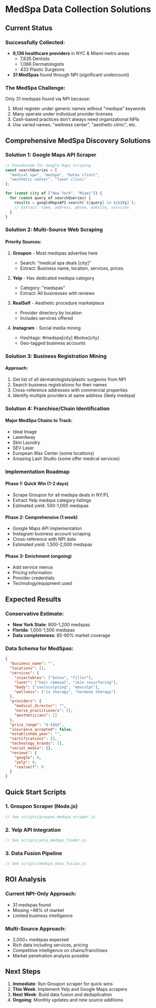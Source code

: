 # MedSpa Data Collection Solutions

## Current Status

### Successfully Collected:
- **9,136 healthcare providers** in NYC & Miami metro areas
  - 7,635 Dentists
  - 1,066 Dermatologists  
  - 433 Plastic Surgeons
- **31 MedSpas** found through NPI (significant undercount)

### The MedSpa Challenge:
Only 31 medspas found via NPI because:
1. Most register under generic names without "medspa" keywords
2. Many operate under individual provider licenses
3. Cash-based practices don't always need organizational NPIs
4. Use varied names: "wellness center", "aesthetic clinic", etc.

## Comprehensive MedSpa Discovery Solutions

### Solution 1: Google Maps API Scraper
```javascript
// Pseudocode for Google Maps scraping
const searchQueries = [
  "medical spa", "medspa", "botox clinic", 
  "aesthetic center", "laser clinic"
];

for (const city of ["New York", "Miami"]) {
  for (const query of searchQueries) {
    results = googleMapsAPI.search(`${query} in ${city}`);
    // Extract: name, address, phone, website, services
  }
}
```

### Solution 2: Multi-Source Web Scraping

#### Priority Sources:
1. **Groupon** - Most medspas advertise here
   - Search: "medical spa deals [city]"
   - Extract: Business name, location, services, prices

2. **Yelp** - Has dedicated medspa category
   - Category: "medspas"
   - Extract: All businesses with reviews

3. **RealSelf** - Aesthetic procedure marketplace
   - Provider directory by location
   - Includes services offered

4. **Instagram** - Social media mining
   - Hashtags: #medspa[city] #botox[city]
   - Geo-tagged business accounts

### Solution 3: Business Registration Mining

#### Approach:
1. Get list of all dermatologists/plastic surgeons from NPI
2. Search business registrations for their names
3. Cross-reference addresses with commercial properties
4. Identify multiple providers at same address (likely medspa)

### Solution 4: Franchise/Chain Identification

#### Major MedSpa Chains to Track:
- Ideal Image
- LaserAway  
- Skin Laundry
- SEV Laser
- European Wax Center (some locations)
- Amazing Lash Studio (some offer medical services)

### Implementation Roadmap

#### Phase 1: Quick Win (1-2 days)
- Scrape Groupon for all medspa deals in NY/FL
- Extract Yelp medspa category listings
- Estimated yield: 500-1,000 medspas

#### Phase 2: Comprehensive (1 week)
- Google Maps API implementation
- Instagram business account scraping
- Cross-reference with NPI data
- Estimated yield: 1,500-2,000 medspas

#### Phase 3: Enrichment (ongoing)
- Add service menus
- Pricing information
- Provider credentials
- Technology/equipment used

## Expected Results

### Conservative Estimate:
- **New York State**: 800-1,200 medspas
- **Florida**: 1,000-1,500 medspas
- **Data completeness**: 85-90% market coverage

### Data Schema for MedSpas:
```json
{
  "business_name": "",
  "locations": [],
  "services": {
    "injectables": ["botox", "filler"],
    "laser": ["hair removal", "skin resurfacing"],
    "body": ["coolsculpting", "emsculpt"],
    "wellness": ["iv therapy", "hormone therapy"]
  },
  "providers": {
    "medical_director": "",
    "nurse_practitioners": [],
    "aestheticians": []
  },
  "price_range": "$-$$$$",
  "insurance_accepted": false,
  "established_year": "",
  "certifications": [],
  "technology_brands": [],
  "social_media": {},
  "reviews": {
    "google": 0,
    "yelp": 0,
    "realself": 0
  }
}
```

## Quick Start Scripts

### 1. Groupon Scraper (Node.js)
```javascript
// See scripts/groupon_medspa_scraper.js
```

### 2. Yelp API Integration
```javascript
// See scripts/yelp_medspa_finder.js
```

### 3. Data Fusion Pipeline
```javascript
// See scripts/medspa_data_fusion.js
```

## ROI Analysis

### Current NPI-Only Approach:
- 31 medspas found
- Missing ~98% of market
- Limited business intelligence

### Multi-Source Approach:
- 2,000+ medspas expected
- Rich data including services, pricing
- Competitive intelligence on chains/franchises
- Market penetration analysis possible

## Next Steps

1. **Immediate**: Run Groupon scraper for quick wins
2. **This Week**: Implement Yelp and Google Maps scrapers
3. **Next Week**: Build data fusion and deduplication
4. **Ongoing**: Monthly updates and new source additions